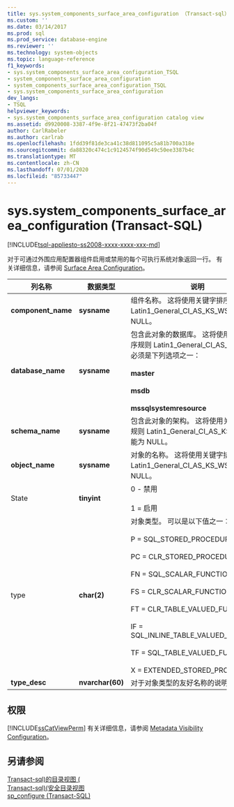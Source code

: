```yaml
---
title: sys.system_components_surface_area_configuration （Transact-sql） |Microsoft Docs
ms.custom: ''
ms.date: 03/14/2017
ms.prod: sql
ms.prod_service: database-engine
ms.reviewer: ''
ms.technology: system-objects
ms.topic: language-reference
f1_keywords:
- sys.system_components_surface_area_configuration_TSQL
- system_components_surface_area_configuration
- system_components_surface_area_configuration_TSQL
- sys.system_components_surface_area_configuration
dev_langs:
- TSQL
helpviewer_keywords:
- sys.system_components_surface_area_configuration catalog view
ms.assetid: d9920008-3387-4f9e-8f21-47473f2ba04f
author: CarlRabeler
ms.author: carlrab
ms.openlocfilehash: 1fdd39f81de3ca41c38d811095c5a81b700a318e
ms.sourcegitcommit: da88320c474c1c9124574f90d549c50ee3387b4c
ms.translationtype: MT
ms.contentlocale: zh-CN
ms.lasthandoff: 07/01/2020
ms.locfileid: "85733447"
---
```

# <a name="syssystem_components_surface_area_configuration-transact-sql"></a>sys.system_components_surface_area_configuration (Transact-SQL)
[!INCLUDE[tsql-appliesto-ss2008-xxxx-xxxx-xxx-md](../../includes/applies-to-version/sqlserver.md)]

  对于可通过外围应用配置器组件启用或禁用的每个可执行系统对象返回一行。 有关详细信息，请参阅 [Surface Area Configuration](../../relational-databases/security/surface-area-configuration.md)。  
  
|列名称|数据类型|说明|  
|-----------------|---------------|-----------------|  
|**component_name**|**sysname**|组件名称。 这将使用关键字排序规则 Latin1_General_CI_AS_KS_WS。 不能为 NULL。|  
|**database_name**|**sysname**|包含此对象的数据库。 这将使用关键字排序规则 Latin1_General_CI_AS_KS_WS。 必须是下列选项之一：<br /><br /> **master**<br /><br /> **msdb**<br /><br /> **mssqlsystemresource**|  
|**schema_name**|**sysname**|包含此对象的架构。 这将使用关键字排序规则 Latin1_General_CI_AS_KS_WS。 不能为 NULL。|  
|**object_name**|**sysname**|对象的名称。 这将使用关键字排序规则 Latin1_General_CI_AS_KS_WS。 不能为 NULL。|  
|State |**tinyint**|0 - 禁用<br /><br /> 1 = 启用|  
|type|**char(2)**|对象类型。 可以是以下值之一：<br /><br /> P = SQL_STORED_PROCEDURE<br /><br /> PC = CLR_STORED_PROCEDURE<br /><br /> FN = SQL_SCALAR_FUNCTION<br /><br /> FS = CLR_SCALAR_FUNCTION<br /><br /> FT = CLR_TABLE_VALUED_FUNCTION<br /><br /> IF = SQL_INLINE_TABLE_VALUED_FUNCTION<br /><br /> TF = SQL_TABLE_VALUED_FUNCTION<br /><br /> X = EXTENDED_STORED_PROCEDURE|  
|**type_desc**|**nvarchar(60)**|对于对象类型的友好名称的说明。|  
  
## <a name="permissions"></a>权限  
 [!INCLUDE[ssCatViewPerm](../../includes/sscatviewperm-md.md)] 有关详细信息，请参阅 [Metadata Visibility Configuration](../../relational-databases/security/metadata-visibility-configuration.md)。  
  
## <a name="see-also"></a>另请参阅  
 [Transact-sql&#41;的目录视图 &#40;](../../relational-databases/system-catalog-views/catalog-views-transact-sql.md)   
 [Transact-sql&#41;&#40;安全目录视图](../../relational-databases/system-catalog-views/security-catalog-views-transact-sql.md)   
 [sp_configure &#40;Transact-SQL&#41;](../../relational-databases/system-stored-procedures/sp-configure-transact-sql.md)  
  
  
